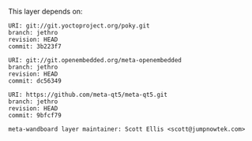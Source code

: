 This layer depends on:

    URI: git://git.yoctoproject.org/poky.git
    branch: jethro
    revision: HEAD
    commit: 3b223f7

    URI: git://git.openembedded.org/meta-openembedded
    branch: jethro
    revision: HEAD
    commit: dc56349

    URI: https://github.com/meta-qt5/meta-qt5.git
    branch: jethro
    revision: HEAD
    commit: 9bfcf79

    meta-wandboard layer maintainer: Scott Ellis <scott@jumpnowtek.com>
